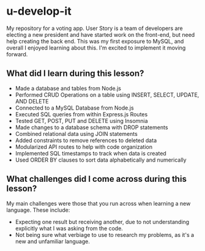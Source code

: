 # u-develop-it
My repository for a voting app. User Story is a team of developers are electing a new president and have started work on the front-end, but need help creating the back end. This was my first exposure to MySQL, and overall I enjoyed learning about this. I'm excited to implement it moving forward.

## What did I learn during this lesson?
- Made a database and tables from Node.js
- Performed CRUD Operations on a table using INSERT, SELECT, UPDATE, AND DELETE
- Connected to a MySQL Database from Node.js
- Executed SQL queries from within Express.js Routes
- Tested GET, POST, PUT and DELETE using Insomnia
- Made changes to a database schema with DROP statements
- Combined relational data using JOIN statements
- Added constraints to remove references to deleted data
- Modularized API routes to help with code organization
- Implemented SQL timestamps to track when data is created
- Used ORDER BY clauses to sort data alphabetically and numerically

## What challenges did I come across during this lesson?
My main challenges were those that you run across when learning a new language. These include:
- Expecting one result but receiving another, due to not understanding explicitly what I was asking from the code. 
- Not being sure what verbiage to use to research my problems, as it's a new and unfamiliar language.

